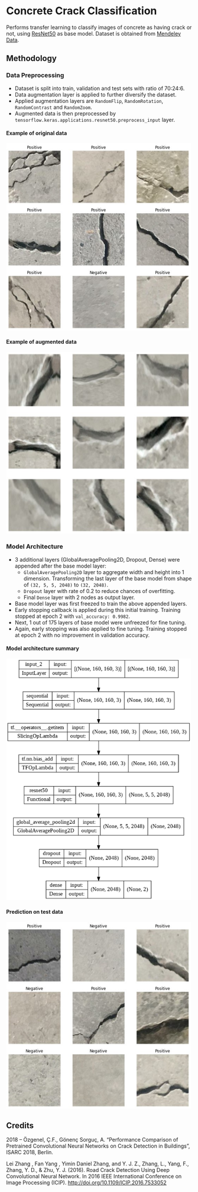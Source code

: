 # Concrete Crack Classification

Performs transfer learning to classify images of concrete as having crack or not, using <a href="https://www.tensorflow.org/api_docs/python/tf/keras/applications/resnet50">ResNet50</a> as base model. Dataset is obtained from <a href="https://data.mendeley.com/datasets/5y9wdsg2zt/2">Mendeley Data</a>.

## Methodology
### Data Preprocessing
- Dataset is split into train, validation and test sets with ratio of 70:24:6.
- Data augmentation layer is applied to further diversify the dataset.
- Applied augmentation layers are `RandomFlip`, `RandomRotation`, `RandomContrast` and `RandomZoom`.
- Augmented data is then preprocessed by `tensorflow.keras.applications.resnet50.preprocess_input` layer.

#### Example of original data
<img src="plot/data_example.jpg" width="500">

#### Example of augmented data
<img src="plot/data_augmentation_example.jpg" width="500">

### Model Architecture
- 3 additional layers (GlobalAveragePooling2D, Dropout, Dense) were appended after the base model layer:
  - `GlobalAveragePooling2D` layer to aggregate width and height into 1 dimension. Transforming the last layer of the base model from shape of `(32, 5, 5, 2048)` to `(32, 2048)`.
  - `Dropout` layer with rate of 0.2 to reduce chances of overfitting.
  - Final `Dense` layer with 2 nodes as output layer.
- Base model layer was first freezed to train the above appended layers.
- Early stopping callback is applied during this initial training. Training stopped at epoch 2 with `val_accuracy: 0.9982`.
- Next, 1 out of 175 layers of base model were unfreezed for fine tuning.
- Again, early stopping was also applied to fine tuning. Training stopped at epoch 2 with no improvement in validation accuracy.

#### Model architecture summary
<img src="plot/model.png" width="500">

#### Prediction on test data
<img src="plot/test_data_predictions.jpg" width="500">

## Credits
2018 – Özgenel, Ç.F., Gönenç Sorguç, A. “Performance Comparison of Pretrained Convolutional Neural Networks on Crack Detection in Buildings”, ISARC 2018, Berlin.

Lei Zhang , Fan Yang , Yimin Daniel Zhang, and Y. J. Z., Zhang, L., Yang, F., Zhang, Y. D., & Zhu, Y. J. (2016). Road Crack Detection Using Deep Convolutional Neural Network. In 2016 IEEE International Conference on Image Processing (ICIP). http://doi.org/10.1109/ICIP.2016.7533052
